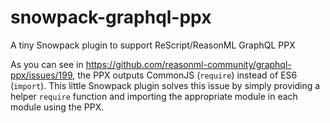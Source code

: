 # snowpack-graphql-ppx
A tiny Snowpack plugin to support ReScript/ReasonML GraphQL PPX

As you can see in https://github.com/reasonml-community/graphql-ppx/issues/199, the PPX outputs CommonJS (`require`) instead of ES6 (`import`).
This little Snowpack plugin solves this issue by simply providing a helper `require` function and importing the appropriate module in each module using the PPX.